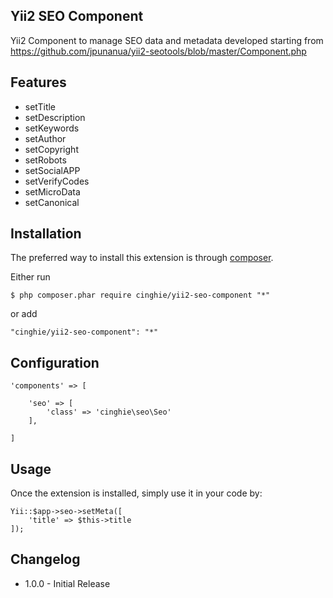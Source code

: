 Yii2 SEO Component
-------------------
Yii2 Component to manage SEO data and metadata developed starting from  
https://github.com/jpunanua/yii2-seotools/blob/master/Component.php

Features
---------

 - setTitle
 - setDescription
 - setKeywords
 - setAuthor
 - setCopyright
 - setRobots
 - setSocialAPP
 - setVerifyCodes
 - setMicroData
 - setCanonical

Installation
-------------

The preferred way to install this extension is through [composer](http://getcomposer.org/download/).

Either run

```
$ php composer.phar require cinghie/yii2-seo-component "*"
```

or add

```
"cinghie/yii2-seo-component": "*"
```

Configuration
---------------

```
'components' => [ 

    'seo' => [
        'class' => 'cinghie\seo\Seo'
    ],
    
]
```

Usage
------

Once the extension is installed, simply use it in your code by:

```
Yii::$app->seo->setMeta([
    'title' => $this->title
]);
```

Changelog
----------

 - 1.0.0 - Initial Release
 
